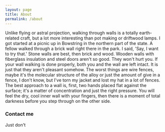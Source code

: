 ```yaml
---
layout: page
title: About
permalink: /about
---
```


Unlike flying or astral projection, walking through walls is a totally earth-related craft, but a lot more interesting than pot making or driftwood lamps. I got started at a picnic up in Bowstring in the northern part of the state. A fellow walked through a brick wall right there in the park. I said, 'Say, I want to try that.' Stone walls are best, then brick and wood. Wooden walls with fiberglass insulation and steel doors aren't so good. They won't hurt you. If your wall walking is done properly, both you and the wall are left intact. It is just that they aren't pleasant somehow. The worst things are wire fences, maybe it's the molecular structure of the alloy or just the amount of give in a fence, I don't know, but I've torn my jacket and lost my hat in a lot of fences. The best approach to a wall is, first, two hands placed flat against the surface; it's a matter of concentration and just the right pressure. You will feel the dry, cool inner wall with your fingers, then there is a moment of total darkness before you step through on the other side.

### Contact me

Just don't

